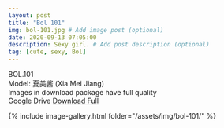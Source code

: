 ```yaml
---
layout: post
title: "Bol 101"
img: bol-101.jpg # Add image post (optional)
date: 2020-09-13 07:05:00
description: Sexy girl. # Add post description (optional)
tag: [cute, sexy, Bol]
---
```

BOL.101  
Model: 夏美酱 (Xia Mei Jiang)                                                      
Images in download package have full quality                    
Google Drive [Download Full](http://gestyy.com/eendng)

{% include image-gallery.html folder="/assets/img/bol-101/" %}
